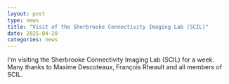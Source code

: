 ```yaml
---
layout: post
type: news
title: "Visit of the Sherbrooke Connectivity Imaging Lab (SCIL)"
date: 2025-04-20
categories: news
---
```

I'm visiting the Sherbrooke Connectivity Imaging Lab (SCIL) for a week. Many thanks to Maxime Descoteaux, François Rheault and all members of SCIL. 
